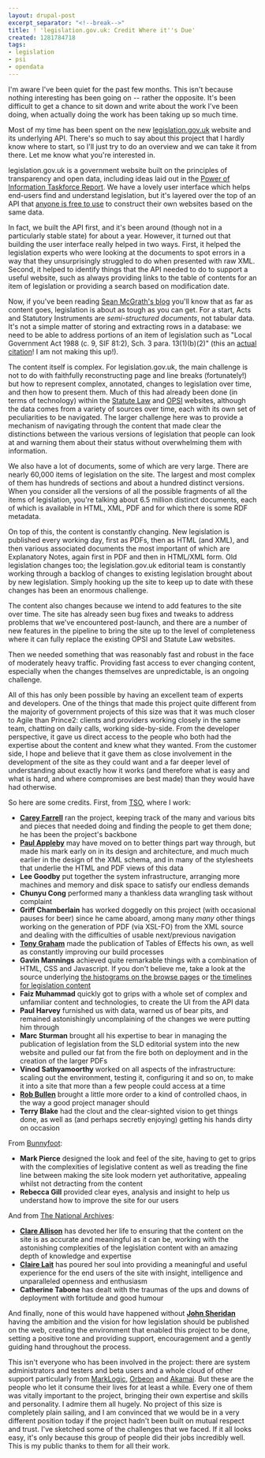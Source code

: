 ```yaml
---
layout: drupal-post
excerpt_separator: "<!--break-->"
title: ! 'legislation.gov.uk: Credit Where it''s Due'
created: 1281784718
tags:
- legislation
- psi
- opendata
---
```

I'm aware I've been quiet for the past few months. This isn't because nothing interesting has been going on -- rather the opposite. It's been difficult to get a chance to sit down and write about the work I've been doing, when actually doing the work has been taking up so much time.

Most of my time has been spent on the new [legislation.gov.uk](http://www.legislation.gov.uk) website and its underlying API. There's so much to say about this project that I hardly know where to start, so I'll just try to do an overview and we can take it from there. Let me know what you're interested in.

<!--break-->

legislation.gov.uk is a government website built on the principles of transparency and open data, including ideas laid out in the [Power of Information Taskforce Report](http://webarchive.nationalarchives.gov.uk/20100413152047/http://poit.cabinetoffice.gov.uk/poit/2009/02/modernising-information-publishing-final/). We have a lovely user interface which helps end-users find and understand legislation, but it's layered over the top of an API that [anyone is free to use](http://www.legislation.gov.uk/licence) to construct their own websites based on the same data.

In fact, we built the API first, and it's been around (though not in a particularly stable state) for about a year. However, it turned out that building the user interface really helped in two ways. First, it helped the legislation experts who were looking at the documents to spot errors in a way that they unsurprisingly struggled to do when presented with raw XML. Second, it helped to identify things that the API needed to do to support a useful website, such as always providing links to the table of contents for an item of legislation or providing a search based on modification date.

Now, if you've been reading [Sean McGrath's blog](http://seanmcgrath.blogspot.com/2010/05/kliss-first-things-first-what-is.html) you'll know that as far as content goes, legislation is about as tough as you can get. For a start, Acts and Statutory Instruments are *semi-structured documents*, not tabular data. It's not a simple matter of storing and extracting rows in a database: we need to be able to address portions of an item of legislation such as "Local Government Act 1988 (c. 9, SIF 81:2), Sch. 3 para. 13(1)(b)(2)" (this an [actual citation](http://www.legislation.gov.uk/ukpga/1975/30/section/24/2000-09-08#commentary-c1075749)! I am not making this up!).

The content itself is complex. For legislation.gov.uk, the main challenge is not to do with faithfully reconstructing page and line breaks (fortunately!) but how to represent complex, annotated, changes to legislation over time, and then how to present them. Much of this had already been done (in terms of technology) within the [Statute Law](http://www.statutelaw.gov.uk) and [OPSI](http://www.opsi.gov.uk/legislation) websites, although the data comes from a variety of sources over time, each with its own set of peculiarities to be navigated. The larger challenge here was to provide a mechanism of navigating through the content that made clear the distinctions between the various versions of legislation that people can look at and warning them about their status without overwhelming them with information.

We also have a lot of documents, some of which are very large. There are nearly 60,000 items of legislation on the site. The largest and most complex of them has hundreds of sections and about a hundred distinct versions. When you consider all the versions of all the possible fragments of all the items of legislation, you're talking about 6.5 million distinct documents, each of which is available in HTML, XML, PDF and for which there is some RDF metadata.

On top of this, the content is constantly changing. New legislation is published every working day, first as PDFs, then as HTML (and XML), and then various associated documents the most important of which are Explanatory Notes, again first in PDF and then in HTML/XML form. Old legislation changes too; the legislation.gov.uk editorial team is constantly working through a backlog of changes to existing legislation brought about by new legislation. Simply hooking up the site to keep up to date with these changes has been an enormous challenge.

The content also changes because we intend to add features to the site over time. The site has already seen bug fixes and tweaks to address problems that we've encountered post-launch, and there are a number of new features in the pipeline to bring the site up to the level of completeness where it can fully replace the existing OPSI and Statute Law websites.

Then we needed something that was reasonably fast and robust in the face of moderately heavy traffic. Providing fast access to ever changing content, especially when the changes themselves are unpredictable, is an ongoing challenge.

All of this has only been possible by having an excellent team of experts and developers. One of the things that made this project quite different from the majority of government projects of this size was that it was much closer to Agile than Prince2: clients and providers working closely in the same team, chatting on daily calls, working side-by-side. From the developer perspective, it gave us direct access to the people who both had the expertise about the content and knew what they wanted. From the customer side, I hope and believe that it gave them as close involvement in the development of the site as they could want and a far deeper level of understanding about exactly how it works (and therefore what is easy and what is hard, and where compromises are best made) than they would have had otherwise.

So here are some credits. First, from [TSO](http://www.tso.co.uk/), where I work:

  * **[Carey Farrell](http://twitter.com/careyfarrell)** ran the project, keeping track of the many and various bits and pieces that needed doing and finding the people to get them done; he has been the project's backbone
  * **[Paul Appleby](http://twitter.com/pauldappleby)** may have moved on to better things part way through, but made his mark early on in its design and architecture, and much much earlier in the design of the XML schema, and in many of the stylesheets that underlie the HTML and PDF views of this data
  * **Lee Goodby** put together the system infrastructure, arranging more machines and memory and disk space to satisfy our endless demands
  * **Chunyu Cong** performed many a thankless data wrangling task without complaint
  * **Griff Chamberlain** has worked doggedly on this project (with occasional pauses for beer) since he came aboard, among many *many* other things working on the generation of PDF (via XSL-FO) from the XML source and dealing with the difficulties of usable next/previous navigation
  * **[Tony Graham](http://www.menteithconsulting.com/wiki/People/TonyGraham)** made the publication of Tables of Effects his own, as well as constantly improving our build processes
  * **Gavin Mannings** achieved quite remarkable things with a combination of HTML, CSS and Javascript. If you don't believe me, take a look at the source underlying [the histograms on the browse pages](http://www.legislation.gov.uk/ukpga) or [the timelines for legislation content](http://www.legislation.gov.uk/ukpga/1985/67/section/6?timeline=true)
  * **Faiz Muhammad** quickly got to grips with a whole set of complex and unfamiliar content and technologies, to create the UI from the API data
  * **Paul Harvey** furnished us with data, warned us of bear pits, and remained astonishingly uncomplaining of the changes we were putting him through
  * **Marc Sturman** brought all his expertise to bear in managing the publication of legislation from the SLD editorial system into the new website and pulled our fat from the fire both on deployment and in the creation of the larger PDFs
  * **Vinod Sathyamoorthy** worked on all aspects of the infrastructure: scaling out the environment, testing it, configuring it and so on, to make it into a site that more than a few people could access at a time
  * **[Rob Bullen](http://twitter.com/RobBullen)** brought a little more order to a kind of controlled chaos, in the way a good project manager should
  * **Terry Blake** had the clout and the clear-sighted vision to get things done, as well as (and perhaps secretly enjoying) getting his hands dirty on occasion

From [Bunnyfoot](http://www.bunnyfoot.com/):

  * **Mark Pierce** designed the look and feel of the site, having to get to grips with the complexities of legislative content as well as treading the fine line between making the site look modern yet authoritative, appealing whilst not detracting from the content
  * **Rebecca Gill** provided clear eyes, analysis and insight to help us understand how to improve the site for our users

And from [The National Archives](http://www.nationalarchives.gov.uk/):

  * **[Clare Allison](http://twitter.com/crallison)** has devoted her life to ensuring that the content on the site is as accurate and meaningful as it can be, working with the astonishing complexities of the legislation content with an amazing depth of knowledge and expertise
  * **[Claire Lait](http://twitter.com/clairelait)** has poured her soul into providing a meaningful and useful experience for the end users of the site with insight, intelligence and unparalleled openness and enthusiasm
  * **Catherine Tabone** has dealt with the traumas of the ups and downs of deployment with fortitude and good humour

And finally, none of this would have happened without **[John Sheridan](http://twitter.com/johnlsheridan)** having the ambition and the vision for how legislation should be published on the web, creating the environment that enabled this project to be done, setting a positive tone and providing support, encouragement and a gently guiding hand throughout the process.

This isn't everyone who has been involved in the project: there are system administrators and testers and beta users and a whole cloud of other support particularly from [MarkLogic](http://www.marklogic.com/), [Orbeon](http://orbeon.com/) and [Akamai](http://www.akamai.com/). But these are the people who let it consume their lives for at least a while. Every one of them was vitally important to the project, bringing their own expertise and skills and personality. I admire them all hugely. 
No project of this size is completely plain sailing, and I am convinced that we would be in a very different position today if the project hadn't been built on mutual respect and trust. I've sketched some of the challenges that we faced. If it all looks easy, it's only because this group of people did their jobs incredibly well. This is my public thanks to them for all their work.
